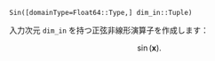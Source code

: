 `Sin([domainType=Float64::Type,] dim_in::Tuple)`

入力次元 `dim_in` を持つ正弦非線形演算子を作成します：

$$
\sin( \mathbf{x} ).
$$
